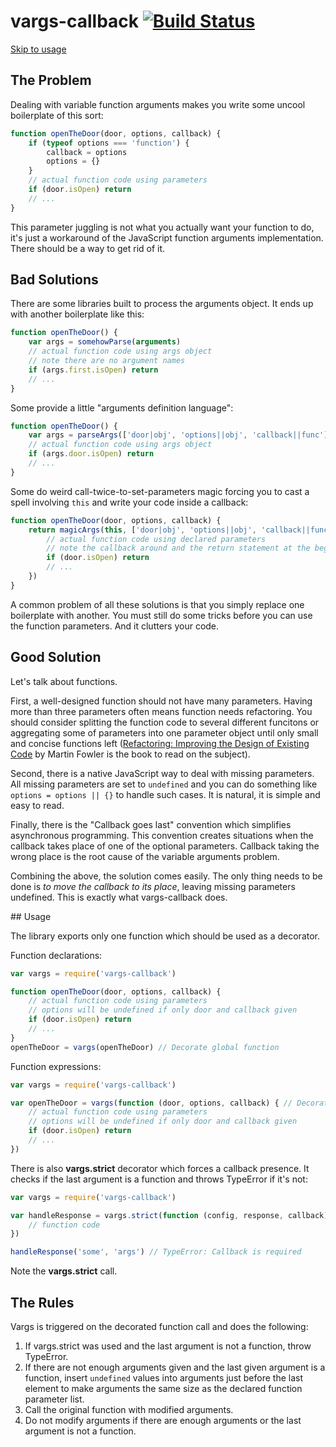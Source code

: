 # vargs-callback [![Build Status](https://travis-ci.org/furagu/vargs-callback.png?branch=master)](https://travis-ci.org/furagu/vargs-callback)

[Skip to usage](#Usage)

## The Problem

Dealing with variable function arguments makes you write some uncool boilerplate of this sort:

```js
function openTheDoor(door, options, callback) {
    if (typeof options === 'function') {
        callback = options
        options = {}
    }
    // actual function code using parameters
    if (door.isOpen) return
    // ...
}
```

This parameter juggling is not what you actually want your function to do, it's just a workaround of the JavaScript function arguments implementation.
There should be a way to get rid of it.

## Bad Solutions

There are some libraries built to process the arguments object. It ends up with another boilerplate like this:

```js
function openTheDoor() {
    var args = somehowParse(arguments)
    // actual function code using args object
    // note there are no argument names
    if (args.first.isOpen) return
    // ...
}
```

Some provide a little "arguments definition language":

```js
function openTheDoor() {
    var args = parseArgs(['door|obj', 'options||obj', 'callback||func'], arguments)
    // actual function code using args object
    if (args.door.isOpen) return
    // ...
}
```

Some do weird call-twice-to-set-parameters magic forcing you to cast a spell involving ```this``` and write your code inside a callback:

```js
function openTheDoor(door, options, callback) {
    return magicArgs(this, ['door|obj', 'options||obj', 'callback||func'], function () {
        // actual function code using declared parameters
        // note the callback around and the return statement at the beginning
        if (door.isOpen) return
        // ...
    })
}
```

A common problem of all these solutions is that you simply replace one boilerplate with another. You must still do some tricks before you can use the function parameters. And it clutters your code.

## Good Solution

Let's talk about functions.

First, a well-designed function should not have many parameters. Having more than three parameters often means function needs refactoring. You should consider splitting the function code to several different funcitons or aggregating some of parameters into one parameter object until only small and concise functions left ([Refactoring: Improving the Design of Existing Code](http://www.amazon.com/Refactoring-Improving-Design-Existing-Code/dp/0201485672) by Martin Fowler is the book to read on the subject).

Second, there is a native JavaScript way to deal with missing parameters. All missing parameters are set to ```undefined``` and you can do something like ```options = options || {}``` to handle such cases. It is natural, it is simple and easy to read.

Finally, there is the "Callback goes last" convention which simplifies asynchronous programming. This convention creates situations when the callback takes place of one of the optional parameters. Callback taking the wrong place is the root cause of the variable arguments problem.

Combining the above, the solution comes easily. The only thing needs to be done is _to move the callback to its place_, leaving missing parameters undefined. This is exactly what vargs-callback does.

<a name="Usage" />
## Usage

The library exports only one function which should be used as a decorator.

Function declarations:

```js
var vargs = require('vargs-callback')

function openTheDoor(door, options, callback) {
    // actual function code using parameters
    // options will be undefined if only door and callback given
    if (door.isOpen) return
    // ...
}
openTheDoor = vargs(openTheDoor) // Decorate global function
```

Function expressions:

```js
var vargs = require('vargs-callback')

var openTheDoor = vargs(function (door, options, callback) { // Decorate function expression
    // actual function code using parameters
    // options will be undefined if only door and callback given
    if (door.isOpen) return
    // ...
})
```

There is also __vargs.strict__ decorator which forces a callback presence. It checks if the last argument is a function and throws TypeError if it's not:

```js
var vargs = require('vargs-callback')

var handleResponse = vargs.strict(function (config, response, callback) {
    // function code
})

handleResponse('some', 'args') // TypeError: Callback is required
```

Note the __vargs.strict__ call.


## The Rules

Vargs is triggered on the decorated function call and does the following:

1.  If vargs.strict was used and the last argument is not a function, throw TypeError.
2.  If there are not enough arguments given and the last given argument is a function, insert ```undefined``` values into arguments just before the last element to make arguments the same size as the declared function parameter list.
3.  Call the original function with modified arguments.
4.  Do not modify arguments if there are enough arguments or the last argument is not a function.
